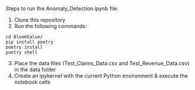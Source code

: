 Steps to run the Anomaly_Detection.ipynb file:
1. Clone this repository
2. Run the following commands:   
```
cd BloomValue/
pip install poetry
poetry install 
poetry shell
```
3. Place the data files (Test_Claims_Data.csv and Test_Revenue_Data.csv) in the data folder
4. Create an ipykernel with the current Python environment & execute the notebook cells
